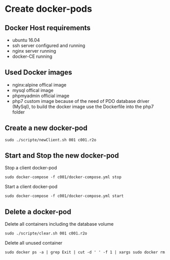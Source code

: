 # Create docker-pods

## Docker Host requirements
- ubuntu 16.04 
- ssh server configured and running
- nginx server running 
- docker-CE running 

## Used Docker images
- nginx:alpine offical image 
- mysql offical image 
- phpmyadmin official image 
- php7 custom image because of the need of PDO database driver (MySql), to build the docker image use the Dockerfile into the php7 folder

## Create a new docker-pod 
```
sudo ./scripte/newClient.sh 001 c001.r2o 
```

## Start and Stop the new docker-pod
Stop a client docker-pod
```
sudo docker-compose -f c001/docker-compose.yml stop
```

Start a client docker-pod
```
sudo docker-compose -f c001/docker-compose.yml start
```

## Delete a docker-pod 
Delete all containers including the database volume
```
sudo ./scripte/clear.sh 001 c001.r2o 
```

Delete all unused container 
```
sudo docker ps -a | grep Exit | cut -d ' ' -f 1 | xargs sudo docker rm
```





